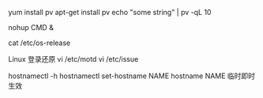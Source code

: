 yum install pv
apt-get install pv
echo "some string" | pv -qL 10

nohup CMD &

cat /etc/os-release

Linux 登录还原
vi /etc/motd
vi /etc/issue

hostnamectl -h
hostnamectl set-hostname NAME
hostname NAME 临时即时生效

